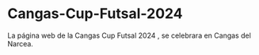 # Cangas-Cup-Futsal-2024
La página web de la Cangas Cup Futsal  2024 , se celebrara en Cangas del Narcea.
